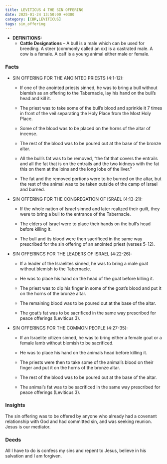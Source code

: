 ```yaml
---
title: LEVITICUS 4 THE SIN OFFERING
date: 2025-01-24 13:50:00 +0300
category: [CBR,LEVITICUS]
tags: sin_offering
---
```


- **DEFINITIONS:**
	- **Cattle Designations** – A bull is a male which can be used for breeding. A steer (commonly called an ox) is a castrated male. A cow is a female. A calf is a young animal either male or female.


### Facts
- SIN OFFERING FOR THE ANOINTED PRIESTS (4:1-12):
    - If one of the anointed priests sinned, he was to bring a bull without blemish as an offering to the Tabernacle, lay his hand on the bull’s head and kill it.
        
    - The priest was to take some of the bull’s blood and sprinkle it 7 times in front of the veil separating the Holy Place from the Most Holy Place.
        
    - Some of the blood was to be placed on the horns of the altar of incense.
        
    - The rest of the blood was to be poured out at the base of the bronze altar.
        
    - All the bull’s fat was to be removed, “the fat that covers the entrails and all the fat that is on the entrails and the two kidneys with the fat this on them at the loins and the long lobe of the liver.”
        
    - The fat and the removed portions were to be burned on the altar, but the rest of the animal was to be taken outside of the camp of Israel and burned.
        
- SIN OFFERING FOR THE CONGREGATION OF ISRAEL (4:13-21):
    
    - If the whole nation of Israel sinned and later realized their guilt, they were to bring a bull to the entrance of the Tabernacle.
        
    - The elders of Israel were to place their hands on the bull’s head before killing it.
        
    - The bull and its blood were then sacrificed in the same way prescribed for the sin offering of an anointed priest (verses 5-12).
        
- SIN OFFERINGS FOR THE LEADERS OF ISRAEL (4:22-26):
    
    - If a leader of the Israelites sinned, he was to bring a male goat without blemish to the Tabernacle.
        
    - He was to place his hand on the head of the goat before killing it.
        
    - The priest was to dip his finger in some of the goat’s blood and put it on the horns of the bronze altar.
        
    - The remaining blood was to be poured out at the base of the altar.
        
    - The goat’s fat was to be sacrificed in the same way prescribed for peace offerings (Leviticus 3).
        
- SIN OFFERINGS FOR THE COMMON PEOPLE (4:27-35):
    
    - If an Israelite citizen sinned, he was to bring either a female goat or a female lamb without blemish to be sacrificed.
        
    - He was to place his hand on the animals head before killing it.
        
    - The priests were then to take some of the animal’s blood on their finger and put it on the horns of the bronze altar.
        
    - The rest of the blood was to be poured out at the base of the altar.
        
    - The animal’s fat was to be sacrificed in the same way prescribed for peace offerings (Leviticus 3).

### Insights
The sin offering was to be offered by anyone who already had a covenant relationship with God and had committed sin, and was seeking reunion. Jesus is our mediator.
### Deeds
All I have to do is confess my sins and repent to Jesus, believe in his salvation and I am forgiven. 